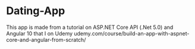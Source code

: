 # Dating-App
This app is made from a tutorial on ASP.NET Core API (.Net 5.0) and Angular 10 that I on Udemy udemy.com/course/build-an-app-with-aspnet-core-and-angular-from-scratch/
